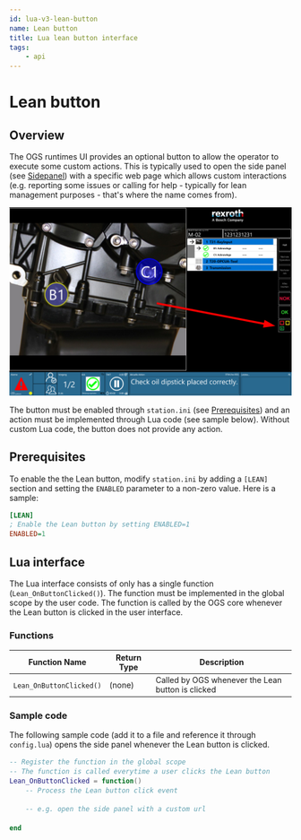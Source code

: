 ```yaml
---
id: lua-v3-lean-button
name: Lean button
title: Lua lean button interface
tags:
    - api
---
```


# Lean button

## Overview 

The OGS runtimes UI provides an optional button to allow the operator to execute some custom actions. This is typically used to open the side panel (see [Sidepanel](./sidepanel.md)) with a specific web page which allows custom interactions (e.g. reporting some issues or calling for help - typically for lean management purposes - that's where the name comes from).

![lean button on process screen](./resources/lean-button.png)

The button must be enabled through `station.ini` (see [Prerequisites](#prerequisites)) and an action must be implemented through Lua code (see sample below). Without custom Lua code, the button does not provide any action.

## Prerequisites

To enable the the Lean button, modify `station.ini` by adding a `[LEAN]` section and setting the `ENABLED` parameter to a non-zero value. Here is a sample:

``` ini title="station.ini"
[LEAN]
; Enable the Lean button by setting ENABLED=1
ENABLED=1
```

## Lua interface

The Lua interface consists of only has a single function (`Lean_OnButtonClicked()`). The function must be implemented in the global scope by the user code. The function is called by the OGS core whenever the Lean button is clicked in the user interface.

### Functions

| Function Name | Return Type | Description |
| -------- | ----------- | ----------- |
| `Lean_OnButtonClicked()` | (none) | Called by OGS whenever the Lean button is clicked | 


### Sample code

The following sample code (add it to a file and reference it through `config.lua`) opens the side panel whenever the Lean button is clicked.

```LUA
-- Register the function in the global scope
-- The function is called everytime a user clicks the Lean button
Lean_OnButtonClicked = function()
    -- Process the Lean button click event 

    -- e.g. open the side panel with a custom url

end
```



